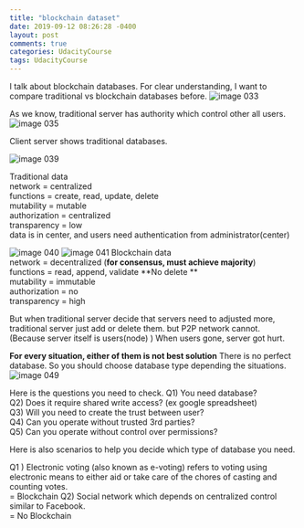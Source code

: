 ```yaml
---
title: "blockchain dataset"
date: 2019-09-12 08:26:28 -0400
layout: post
comments: true
categories: UdacityCourse
tags: UdacityCourse
---
```


I talk about blockchain databases. For clear understanding, I want to compare traditional vs blockchain databases before.
![image 033](https://user-images.githubusercontent.com/31816456/45428569-77934280-b6dc-11e8-94e3-dcab8e33d6e1.png)

As we know, traditional server has authority which control other all users.
![image 035](https://user-images.githubusercontent.com/31816456/45428603-8aa61280-b6dc-11e8-8fff-766b6fd14cd0.png)

Client server shows traditional databases.


![image 039](https://user-images.githubusercontent.com/31816456/45428631-985b9800-b6dc-11e8-816c-d9f7f1a0b790.png)

Traditional data    
network = centralized  
functions = create, read, update, delete  
mutability = mutable  
authorization = centralized  
transparency = low  
  data is in center, and users need authentication from administrator(center)
  

![image 040](https://user-images.githubusercontent.com/31816456/45428667-aad5d180-b6dc-11e8-907f-793fdcfaf93b.png)
![image 041](https://user-images.githubusercontent.com/31816456/45428690-b923ed80-b6dc-11e8-9f10-ccc506ab94f1.png)
Blockchain data  
network = decentralized (**for consensus, must achieve majority**)  
functions = read, append, validate **No delete **  
mutability = immutable  
authorization = no  
transparency = high  



But when traditional server decide that servers need to adjusted more, traditional server just add or delete them.
but P2P network cannot. (Because server itself is users(node) ) When users gone, server got hurt.

**For every situation, either of them is not best solution**
 There is no perfect database. So you should choose database type depending the situations.
![image 049](https://user-images.githubusercontent.com/31816456/45428724-cccf5400-b6dc-11e8-9ba9-0549f19c32b0.png)

Here is the questions you need to check. 
 Q1) You need database?  
 Q2) Does it require shared write access?  (ex google spreadsheet)  
 Q3) Will you need to create the trust between user?   
 Q4) Can you operate without trusted 3rd parties?  
 Q5) Can you operate without control over permissions?  
 
Here is also scenarios to help you decide which type of database you need.

Q1 ) Electronic voting (also known as e-voting) refers to voting using electronic means to either aid or take care of the chores of casting and counting votes.  
= Blockchain
Q2) Social network which depends on centralized control similar to Facebook.  
= No Blockchain

 
 
